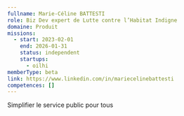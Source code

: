 ```yaml
---
fullname: Marie-Céline BATTESTI
role: Biz Dev expert de Lutte contre l’Habitat Indigne
domaine: Produit
missions:
  - start: 2023-02-01
    end: 2026-01-31
    status: independent
    startups:
      - oilhi
memberType: beta
link: https://www.linkedin.com/in/mariecelinebattesti
competences: []
---
```

Simplifier le service public pour tous 